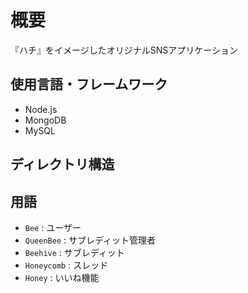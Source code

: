 # 概要

『ハチ』をイメージしたオリジナルSNSアプリケーション

## 使用言語・フレームワーク

- Node.js
- MongoDB
- MySQL

## ディレクトリ構造

## 用語

- `Bee` : ユーザー
- `QueenBee` : サブレディット管理者
- `Beehive` : サブレディット
- `Honeycomb` : スレッド
- `Honey` : いいね機能
